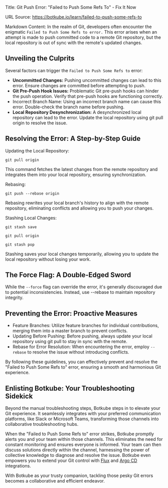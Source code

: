 Title: Git Push Error: "Failed to Push Some Refs To" - Fix It Now

URL Source: https://botkube.io/learn/failed-to-push-some-refs-to

Markdown Content:
In the realm of Git, developers often encounter the enigmatic `Failed to Push Some Refs to error.` This error arises when an attempt is made to push committed code to a remote Git repository, but the local repository is out of sync with the remote's updated changes.

Unveiling the Culprits
----------------------

Several factors can trigger the `Failed to Push Some Refs to` error:

*   **Uncommitted Changes:** Pushing uncommitted changes can lead to this error. Ensure changes are committed before attempting to push.
*   **Git Pre-Push Hook Issues:** Problematic Git pre-push hooks can hinder the push operation. Verify that pre-push hooks are functioning correctly.
*   Incorrect Branch Name: Using an incorrect branch name can cause this error. Double-check the branch name before pushing.
*   **Local Repository Desynchronization:** A desynchronized local repository can lead to the error. Update the local repository using git pull origin to resolve the issue.

Resolving the Error: A Step-by-Step Guide
-----------------------------------------

Updating the Local Repository:

`git pull origin`

This command fetches the latest changes from the remote repository and integrates them into your local repository, ensuring synchronization.

Rebasing:

`git push --rebase origin`

Rebasing rewrites your local branch's history to align with the remote repository, eliminating conflicts and allowing you to push your changes.

Stashing Local Changes:

```
git stash save

git pull origin

git stash pop
```

Stashing saves your local changes temporarily, allowing you to update the local repository without losing your work.

The Force Flag: A Double-Edged Sword
------------------------------------

While the `--force` flag can override the error, it's generally discouraged due to potential inconsistencies. Instead, use --rebase to maintain repository integrity.

Preventing the Error: Proactive Measures
----------------------------------------

*   Feature Branches: Utilize feature branches for individual contributions, merging them into a master branch to prevent conflicts.
*   Updating Before Pushing: Before pushing, always update your local repository using git pull to stay in sync with the remote.
*   Rebase for Error Resolution: When encountering the error, employ `--rebase` to resolve the issue without introducing conflicts.

By following these guidelines, you can effectively prevent and resolve the "Failed to Push Some Refs to" error, ensuring a smooth and harmonious Git experience.

Enlisting Botkube: Your Troubleshooting Sidekick
------------------------------------------------

Beyond the manual troubleshooting steps, Botkube steps in to elevate your Git experience. It seamlessly integrates with your preferred communication platforms, like Slack or Microsoft Teams, transforming those channels into collaborative troubleshooting hubs.

When the "Failed to Push Some Refs to" error strikes, Botkube promptly alerts you and your team within those channels. This eliminates the need for constant monitoring and ensures everyone is informed. Your team can then discuss solutions directly within the channel, harnessing the power of collective knowledge to diagnose and resolve the issue. Botkube even empowers you to extend your Git control with [Flux](https://botkube.io/integration/botkube-flux-kubernetes-integration) and [Argo CD](https://botkube.io/integration/argo-cd-botkube-kubernetes-integration) integrations.

With Botkube as your trusty companion, tackling those pesky Git errors becomes a collaborative and efficient endeavor.
